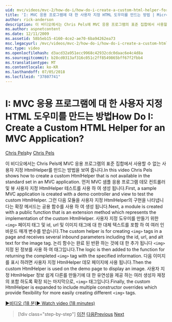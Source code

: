 ```yaml
---
uid: mvc/videos/mvc-2/how-do-i/how-do-i-create-a-custom-html-helper-for-an-mvc-application
title: 'I: MVC 응용 프로그램에 대 한 사용자 지정 HTML 도우미를 만드는 방법 | Microsoft 문서'
author: rick-anderson
description: 이 비디오에서는 Chris Pels에 MVC 응용 프로그램의 표준 집합에서 사용할 수 없는 사용자 지정 HtmlHelper를 만드는 방법을 보여 줍니다. 첫 번째는 샘플 MVC 응용 프로그램...
ms.author: aspnetcontent
ms.date: 12/11/2009
ms.assetid: 58b5eb15-4160-4ce2-ae70-6ba94262ea73
msc.legacyurl: /mvc/videos/mvc-2/how-do-i/how-do-i-create-a-custom-html-helper-for-an-mvc-application
msc.type: video
ms.openlocfilehash: d3acd32a951ecc9968c42932cdc0daac6e4c4d8a
ms.sourcegitcommit: b28cd0313af316c051c2ff8549865bff67f2fbb4
ms.translationtype: MT
ms.contentlocale: ko-KR
ms.lasthandoff: 07/05/2018
ms.locfileid: "37807741"
---
```

<a name="how-do-i-create-a-custom-html-helper-for-an-mvc-application"></a><span data-ttu-id="7cb59-105">I: MVC 응용 프로그램에 대 한 사용자 지정 HTML 도우미를 만드는 방법</span><span class="sxs-lookup"><span data-stu-id="7cb59-105">How Do I: Create a Custom HTML Helper for an MVC Application?</span></span>
====================
<span data-ttu-id="7cb59-106">[Chris Pels](https://twitter.com/chrispels)</span><span class="sxs-lookup"><span data-stu-id="7cb59-106">by [Chris Pels](https://twitter.com/chrispels)</span></span>

<span data-ttu-id="7cb59-107">이 비디오에서는 Chris Pels에 MVC 응용 프로그램의 표준 집합에서 사용할 수 없는 사용자 지정 HtmlHelper를 만드는 방법을 보여 줍니다.</span><span class="sxs-lookup"><span data-stu-id="7cb59-107">In this video Chris Pels shows how to create a custom HtmlHelper that is not available in the standard set in an MVC application.</span></span> <span data-ttu-id="7cb59-108">먼저 MVC 샘플 응용 프로그램 데모 컨트롤러 및 뷰 사용자 지정 HtmlHelper 테스트를 사용 하 여 생성 됩니다.</span><span class="sxs-lookup"><span data-stu-id="7cb59-108">First, a sample MVC application is created with a demo controller and view to test the custom HtmlHelper.</span></span> <span data-ttu-id="7cb59-109">그런 다음 모듈을 사용자 지정 HtmlHelper의 구현을 나타냅니다는 확장 메서드는 공용 함수를 사용 하 여 생성 됩니다.</span><span class="sxs-lookup"><span data-stu-id="7cb59-109">Next, a module is created with a public function that is an extension method which represents the implementation of the custom HtmlHelper.</span></span> <span data-ttu-id="7cb59-110">사용자 지정 도우미를 만들기 위한 `<img>` 페이지 태그 및 id, url 및 이미지 태그에 대 한 대체 텍스트를 포함 하 여 여러 인바운드 매개 변수를 받습니다.</span><span class="sxs-lookup"><span data-stu-id="7cb59-110">The custom helper is for creating `<img>` tags in a page and receives several inbound parameters including the id, url, and alt text for the image tag.</span></span> <span data-ttu-id="7cb59-111">논리 함수는 완료 된 반환 하는 것에 대 한 추가 됩니다 `<img>` 지정 된 정보를 사용 하 여 태그입니다.</span><span class="sxs-lookup"><span data-stu-id="7cb59-111">The logic is then added to the function for returning the completed `<img>` tag with the specified information.</span></span> <span data-ttu-id="7cb59-112">다음 이미지를 표시 하려면 사용자 지정 HtmlHelper 데모 페이지에 사용 됩니다.</span><span class="sxs-lookup"><span data-stu-id="7cb59-112">Then the custom HtmlHelper is used on the demo page to display an image.</span></span> <span data-ttu-id="7cb59-113">사용자 지정 HtmlHelper 정보 쉽게 다른를 만들기에 대 한 유연성을 제공 하는 여러 생성자 재정의 포함 하도록 확장 되는 마지막으로, `<img>` 태그입니다.</span><span class="sxs-lookup"><span data-stu-id="7cb59-113">Finally, the custom HtmlHelper is expanded to include multiple constructor overrides which provide flexibility for more easily creating different `<img>` tags.</span></span>

[<span data-ttu-id="7cb59-114">&#9654;비디오 (18 분)</span><span class="sxs-lookup"><span data-stu-id="7cb59-114">&#9654; Watch video (18 minutes)</span></span>](https://channel9.msdn.com/Blogs/ASP-NET-Site-Videos/how-do-i-create-a-custom-html-helper-for-an-mvc-application)

> [!div class="step-by-step"]
> <span data-ttu-id="7cb59-115">[이전](how-do-i-implement-view-models-to-manage-data-for-aspnet-mvc-views.md)
> [다음](how-do-i-work-with-model-binders-in-an-mvc-application.md)</span><span class="sxs-lookup"><span data-stu-id="7cb59-115">[Previous](how-do-i-implement-view-models-to-manage-data-for-aspnet-mvc-views.md)
[Next](how-do-i-work-with-model-binders-in-an-mvc-application.md)</span></span>

